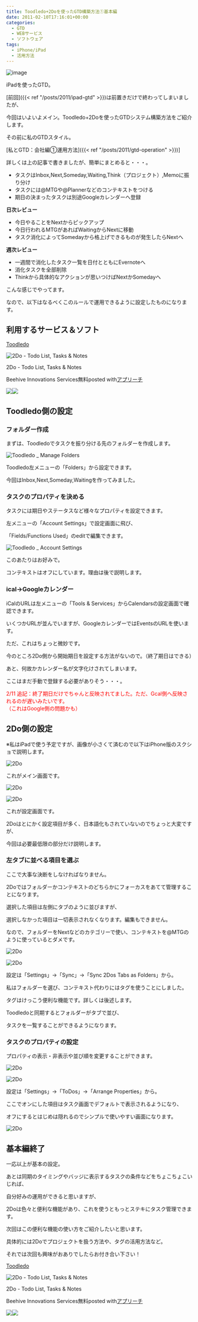 ```yaml
---
title: Toodledo+2Doを使ったGTD構築方法①基本編
date: 2011-02-10T17:16:01+00:00
categories:
  - GTD
  - WEBサービス
  - ソフトウェア
tags:
  - iPhone/iPad
  - 活用方法
---
```

![image](./ba15081e2ea31445f5b9bb17650d7149.jpg)

iPadを使ったGTD。

[前回]({{< ref "/posts/2011/ipad-gtd" >}})は前置きだけで終わってしまいましたが、

今回はいよいよメイン。Toodledo+2Doを使ったGTDシステム構築方法をご紹介します。

<!--more-->

その前に私のGTDスタイル。

[私とGTD：会社編①運用方法]({{< ref "/posts/2011/gtd-operation" >}})]

詳しくは上の記事で書きましたが、簡単にまとめると・・・。

  * タスクはInbox,Next,Someday,Waiting,Think（プロジェクト）,Memoに振り分け
  * タスクには@MTGや@Plannerなどのコンテキストをつける
  * 期日の決まったタスクは別途Googleカレンダーへ登録

**日次レビュー**

  * 今日やることをNextからピックアップ
  * 今日行われるMTGがあればWaitingからNextに移動
  * タスク消化によってSomedayから格上げできるものが発生したらNextへ

**週次レビュー**

  * 一週間で消化したタスク一覧を日付とともにEvernoteへ
  * 消化タスクを全部削除
  * Thinkから具体的なアクションが思いつけばNextかSomedayへ

こんな感じでやってます。

なので、以下はなるべくこのルールで運用できるように設定したものになります。

## 利用するサービス＆ソフト

[Toodledo][2]

<div class="appreach"><img src="https://is5-ssl.mzstatic.com/image/thumb/Purple124/v4/d9/de/dc/d9dedc0c-6f9b-b0ba-1d5c-ac0a9c8e5d40/source/512x512bb.jpg" alt="2Do - Todo List, Tasks &amp; Notes" class="appreach__icon"><div class="appreach__detail"><p class="appreach__name">2Do - Todo List, Tasks &amp; Notes</p><p class="appreach__info"><span class="appreach__developper">Beehive Innovations Services</span><span class="appreach__price">無料</span><span class="appreach__posted">posted with<a href="https://mama-hack.com/app-reach/" title="アプリーチ" target="_blank" rel="nofollow">アプリーチ</a></span></p></div><div class="appreach__links"><a href="https://apps.apple.com/jp/app/2do-todo-list-tasks-notes/id303656546?uo=4" rel="nofollow" class="appreach__aslink"><img src="https://nabettu.github.io/appreach/img/itune_ja.svg"></a><a href="https://play.google.com/store/apps/details?id=com.guidedways.android2do" rel="nofollow" class="appreach__gplink"><img src="https://nabettu.github.io/appreach/img/gplay_ja.png"></a></div></div>

## Toodledo側の設定

### フォルダー作成

まずは、Toodledoでタスクを振り分ける先のフォルダーを作成します。

![Toodledo _ Manage Folders](./Toodledo-_-Manage-Folders.png)

Toodledo左メニューの「Folders」から設定できます。

今回はInbox,Next,Someday,Waitingを作ってみました。

### タスクのプロパティを決める

タスクには期日やステータスなど様々なプロパティを設定できます。

左メニューの「Account Settings」で設定画面に飛び、

「Fields/Functions Used」のeditで編集できます。

![Toodledo _ Account Settings](./Toodledo-_-Account-Settings.png)

このあたりはお好みで。

コンテキストはオフにしています。理由は後で説明します。

### ical→Googleカレンダー

iCalのURLは左メニューの「Tools & Services」からCalendarsの設定画面で確認できます。

いくつかURLが並んでいますが、GoogleカレンダーではEventsのURLを使います。

ただ、これはちょっと微妙です。

今のところ2Do側から開始期日を設定する方法がないので。（終了期日はできる）

あと、何故かカレンダー名が文字化けされてしまいます。

ここはまだ手動で登録する必要がありそう・・・。

<span style="color: #ff0000;">2/11 追記：終了期日だけでちゃんと反映されてました。ただ、Gcal側へ反映されるのが遅いみたいです。<br /> （これはGoogle側の問題かも）</span>

## 2Do側の設定

※私はiPadで使う予定ですが、画像が小さくて済むので以下はiPhone版のスクショで説明します。

![2Do](./1000000105.png)

これがメイン画面です。

![2Do](./1000000112.png)

![2Do](./1000000113.png)

これが設定画面です。

2Doはとにかく設定項目が多く、日本語化もされていないのでちょっと大変ですが、

今回は必要最低限の部分だけ説明します。

### 左タブに並べる項目を選ぶ

ここで大事な決断をしなければなりません。

2Doではフォルダーかコンテキストのどちらかにフォーカスをあてて管理することになります。

選択した項目は左側にタブのように並びますが、

選択しなかった項目は一切表示されなくなります。編集もできません。

なので、フォルダーをNextなどのカテゴリーで使い、コンテキストを@MTGのように使っているとダメです。

![2Do](./sync.png)

![2Do](./tab.png)

設定は「Settings」→「Sync」→「Sync 2Dos Tabs as Folders」から。

私はフォルダーを選び、コンテキスト代わりにはタグを使うことにしました。

タグはけっこう便利な機能です。詳しくは後述します。

Toodledoと同期するとフォルダーがタブで並び、

タスクを一覧することができるようになります。

### タスクのプロパティの設定

プロパティの表示・非表示や並び順を変更することができます。

![2Do](./arrange.png)

![2Do](./1000000109.png)

設定は「Settings」→「ToDos」→「Arrange Properties」から。

ここでオンにした項目はタスク画面でデフォルトで表示されるようになり、

オフにするとはじめは隠れるのでシンプルで使いやすい画面になります。

![2Do](./task.png)

## 基本編終了

一応以上が基本の設定。

あとは同期のタイミングやバッジに表示するタスクの条件などをちょこちょこいじれば、

自分好みの運用ができると思いますが、

2Doは色々と便利な機能があり、これを使うともっとステキにタスク管理できます。

次回はこの便利な機能の使い方をご紹介したいと思います。

具体的には2Doでプロジェクトを扱う方法や、タグの活用方法など。

それでは次回も興味がおありでしたらお付き合い下さい！

[Toodledo][2]

<div class="appreach"><img src="https://is5-ssl.mzstatic.com/image/thumb/Purple124/v4/d9/de/dc/d9dedc0c-6f9b-b0ba-1d5c-ac0a9c8e5d40/source/512x512bb.jpg" alt="2Do - Todo List, Tasks &amp; Notes" class="appreach__icon"><div class="appreach__detail"><p class="appreach__name">2Do - Todo List, Tasks &amp; Notes</p><p class="appreach__info"><span class="appreach__developper">Beehive Innovations Services</span><span class="appreach__price">無料</span><span class="appreach__posted">posted with<a href="https://mama-hack.com/app-reach/" title="アプリーチ" target="_blank" rel="nofollow">アプリーチ</a></span></p></div><div class="appreach__links"><a href="https://apps.apple.com/jp/app/2do-todo-list-tasks-notes/id303656546?uo=4" rel="nofollow" class="appreach__aslink"><img src="https://nabettu.github.io/appreach/img/itune_ja.svg"></a><a href="https://play.google.com/store/apps/details?id=com.guidedways.android2do" rel="nofollow" class="appreach__gplink"><img src="https://nabettu.github.io/appreach/img/gplay_ja.png"></a></div></div>

 [2]: http://www.toodledo.com/
